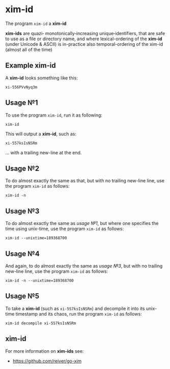 # xim-id

The program `xim-id` a **xim-id**

**xim-ids** are
quazi‐ monotonically‐increasing unique‐identifiers,
that are safe to use as a file or directory name,
and where lexical-ordering of the **xim-id** (under Unicode & ASCII) is in-practice also temporal-ordering of the xim-id (almost all of the time)

## Example xim-id

A **xim-id** looks something like this:
```
xi-556PVvNyq3m
```

## Usage №1
To use the program `xim-id`, run it as following:
```
xim-id
```

This will output a **xim-id**, such as:
```
xi-557ksIsNSRm
```
… with a trailing new-line at the end.

## Usage №2
To do almost exactly the same as that, but with no trailing new-line line, use the program `xim-id` as follows:
```
xim-id -n
```

## Usage №3
To do almost exactly the same as _usage №1_, but where one specifies the time using unix-time, use the program `xim-id` as follows:
```
xim-id --unixtime=189368700
```

## Usage №4
And again, to do almost exactly the same as _usage №3_, but with no trailing new-line line, use the program `xim-id` as follows:
```
xim-id -n --unixtime=189368700
```

## Usage №5
To take a **xim-id** (such as `xi-557ksIsNSRm`) and decompile it into its unix-time timestamp and its chaos, run the program `xim-id` as follows:
```
xim-id decompile xi-557ksIsNSRm
```

## xim-id

For more information on **xim-ids** see:

* https://github.com/reiver/go-xim
